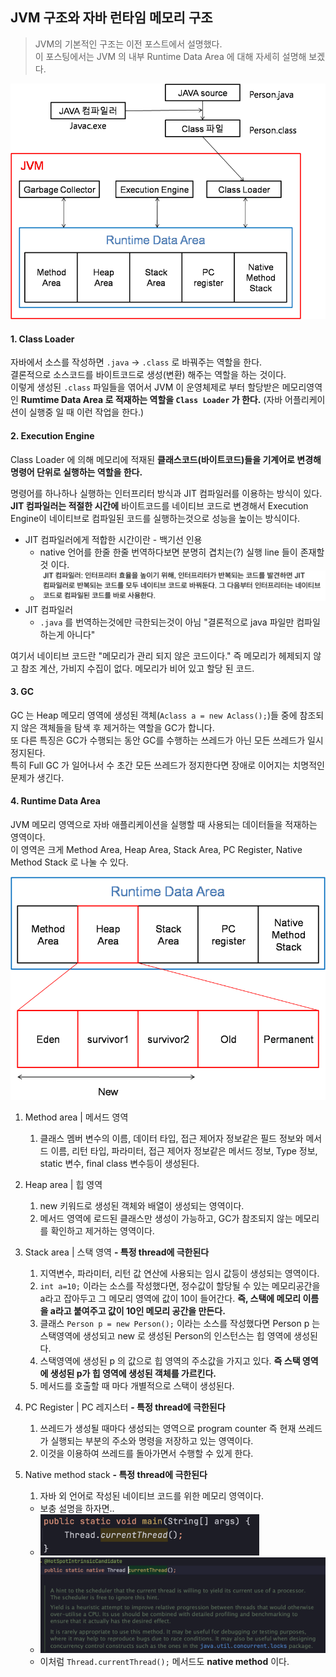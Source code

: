 ## JVM 구조와 자바 런타임 메모리 구조

> JVM의 기본적인 구조는 이전 포스트에서 설명했다.  
> 이 포스팅에서는 JVM 의 내부 Runtime Data Area 에 대해 자세히 설명해 보겠다.

<img src="../../img/jvm-st.png" width="750px">

#### 1. Class Loader
자바에서 소스를 작성하면 `.java` -> `.class` 로 바꿔주는 역할을 한다.  
결론적으로 소스코드를 바이트코드로 생성(변환) 해주는 역할을 하는 것이다.  
이렇게 생성된 `.class` 파일들을 엮어서 JVM 이 운영체제로 부터 할당받은 메모리영역인 **Rumtime Data Area 로 적재하는 역할을 `Class Loader` 가 한다.** (자바 어플리케이션이 실행중 일 때 이런 작업을 한다.)

#### 2. Execution Engine
Class Loader 에 의해 메모리에 적재된 **클래스코드(바이트코드)들을 기계어로 변경해 명령어 단위로 실행하는 역할을 한다.**

명령어를 하나하나 실행하는 인터프리터 방식과 JIT 컴파일러를 이용하는 방식이 있다.  
__JIT 컴파일러는 적절한 시간에__ 바이트코드를 네이티브 코드로 변경해서 Execution Engine이 네이티브로 컴파일된 코드를 실행하는것으로 성능을 높이는 방식이다.

- JIT 컴파일러에게 적합한 시간이란 - 백기선 인용
  - native 언어를 한줄 한줄 번역하다보면 분명히 겹치는(?) 실행 line 들이 존재할 것 이다.
  - <img src="../../img/JIT-todo.png">
- JIT 컴파일러
  - `.java` 를 번역하는것에만 극한되는것이 아님 "결론적으로 java 파일만 컴파일 하는게 아니다"

여기서 네이티브 코드란 "메모리가 관리 되지 않은 코드이다."  즉 메모리가 헤제되지 않고 참조 계산, 가비지 수집이 없다. 메모리가 비어 있고 할당 된 코드.

#### 3. GC
GC 는 Heap 메모리 영역에 생성된 객체(`Aclass a = new Aclass();`)들 중에 참조되지 않은 객체들을 탐색 후 제거하는 역할을 GC가 합니다.  
또 다른 특징은 GC가 수행되는 동안 GC를 수행하는 쓰레드가 아닌 모든 쓰레드가 일시정지된다.  
특히 Full GC 가 일어나서 수 초간 모든 쓰레드가 정지한다면 장애로 이어지는 치명적인 문제가 생긴다. 

#### 4. Runtime Data Area
JVM 메모리 영역으로 자바 애플리케이션을 실행할 때 사용되는 데이터들을 적재하는 영역이다.  
이 영역은 크게 Method Area, Heap Area, Stack Area, PC Register, Native Method Stack 로 나눌 수 있다.  

<img src="../../img/java-runtime-area-st.png">

1. Method area | 메서드 영역
   1. 클래스 멤버 변수의 이름, 데이터 타입, 접근 제어자 정보같은 필드 정보와 메서드 이름, 리턴 타입, 파라미터, 접근 제어자 정보같은 메서드 정보, Type 정보, static 변수, final class 변수등이 생성된다.

2. Heap area | 힙 영역
   1. new 키워드로 생성된 객체와 배열이 생성되는 영역이다.
   2. 메서드 영역에 로드된 클래스만 생성이 가능하고, GC가 참조되지 않는 메모리를 확인하고 제거하는 영역이다.

3. Stack area | 스택 영역 **- 특정 thread에 극한된다**
   1. 지역변수, 파라미터, 리턴 값 연산에 사용되는 임시 값등이 생성되는 영역이다.
   2. `int a=10;` 이라는 소스를 작성했다면, 정수값이 할당될 수 있는 메모리공간을 a라고 잡아두고 그 메모리 영역에 값이 10이 들어간다. **즉, 스택에 메모리 이름을 a라고 붙여주고 값이 10인 메모리 공간을 만든다.**
   3. 클래스 `Person p = new Person();` 이라는 소스를 작성했다면 Person p 는 스택영역에 생성되고 new 로 생성된 Person의 인스턴스는 힙 영역에 생성된다.
   4. 스택영역에 생성된 p 의 값으로 힙 영역의 주소값을 가지고 있다. **즉 스택 영역에 생성된 p가 힙 영역에 생성된 객체를 가르킨다.**
   5. 메서드를 호출할 때 마다 개별적으로 스택이 생성된다.

4. PC Register | PC 레지스터 **- 특정 thread에 극한된다**
   1. 쓰레드가 생성될 때마다 생성되는 영역으로 program counter 즉 현재 쓰레드가 실행되는 부분의 주소와 명령을 저장하고 있는 영역이다.
   2. 이것을 이용하여 쓰레드를 돌아가면서 수행할 수 있게 한다.

5. Native method stack **- 특정 thread에 극한된다**
   1. 자바 외 언어로 작성된 네이티브 코드를 위한 메모리 영역이다.
   - 보충 설명을 하자면..
   - <img src="../../img/thread-currentThread.png" width="350px">
   - <img src="../../img/thread-native.png" width="650px">
   - 이처럼 `Thread.currentThread();` 메서드도 **native method** 이다.